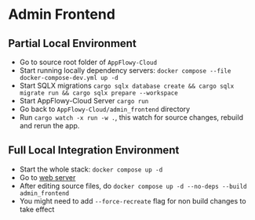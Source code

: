 # Admin Frontend

## Partial Local Environment

- Go to source root folder of `AppFlowy-Cloud`
- Start running locally dependency servers: `docker compose --file docker-compose-dev.yml up -d`
- Start SQLX migrations `cargo sqlx database create && cargo sqlx migrate run && cargo sqlx prepare --workspace`
- Start AppFlowy-Cloud Server `cargo run`
- Go back to `AppFlowy-Cloud/admin_frontend` directory
- Run `cargo watch -x run -w .`, this watch for source changes, rebuild and rerun the app.

## Full Local Integration Environment

- Start the whole stack: `docker compose up -d`
- Go to [web server](localhost)
- After editing source files, do `docker compose up -d --no-deps --build admin_frontend`
- You might need to add `--force-recreate` flag for non build changes to take effect

